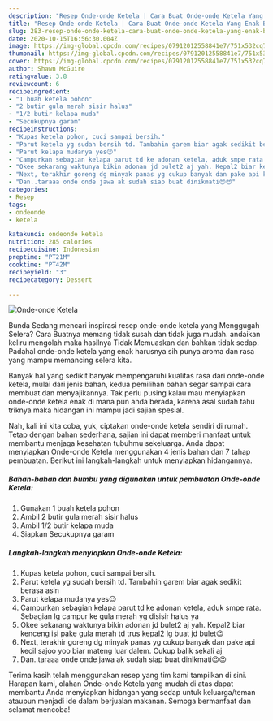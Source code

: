 ```yaml
---
description: "Resep Onde-onde Ketela | Cara Buat Onde-onde Ketela Yang Enak Banget"
title: "Resep Onde-onde Ketela | Cara Buat Onde-onde Ketela Yang Enak Banget"
slug: 283-resep-onde-onde-ketela-cara-buat-onde-onde-ketela-yang-enak-banget
date: 2020-10-15T16:56:30.004Z
image: https://img-global.cpcdn.com/recipes/07912012558841e7/751x532cq70/onde-onde-ketela-foto-resep-utama.jpg
thumbnail: https://img-global.cpcdn.com/recipes/07912012558841e7/751x532cq70/onde-onde-ketela-foto-resep-utama.jpg
cover: https://img-global.cpcdn.com/recipes/07912012558841e7/751x532cq70/onde-onde-ketela-foto-resep-utama.jpg
author: Shawn McGuire
ratingvalue: 3.8
reviewcount: 6
recipeingredient:
- "1 buah ketela pohon"
- "2 butir gula merah sisir halus"
- "1/2 butir kelapa muda"
- "Secukupnya garam"
recipeinstructions:
- "Kupas ketela pohon, cuci sampai bersih."
- "Parut ketela yg sudah bersih td. Tambahin garem biar agak sedikit berasa asin"
- "Parut kelapa mudanya yes😉"
- "Campurkan sebagian kelapa parut td ke adonan ketela, aduk smpe rata. Sebagian lg campur ke gula merah yg disisir halus ya"
- "Okee sekarang waktunya bikin adonan jd bulet2 aj yah. Kepal2 biar kenceng isi pake gula merah td trus kepal2 lg buat jd bulet😍"
- "Next, terakhir goreng dg minyak panas yg cukup banyak dan pake api kecil sajoo yoo biar mateng luar dalem. Cukup balik sekali aj"
- "Dan..taraaa onde onde jawa ak sudah siap buat dinikmati😍😍"
categories:
- Resep
tags:
- ondeonde
- ketela

katakunci: ondeonde ketela 
nutrition: 285 calories
recipecuisine: Indonesian
preptime: "PT21M"
cooktime: "PT42M"
recipeyield: "3"
recipecategory: Dessert

---
```



![Onde-onde Ketela](https://img-global.cpcdn.com/recipes/07912012558841e7/751x532cq70/onde-onde-ketela-foto-resep-utama.jpg)

Bunda Sedang mencari inspirasi resep onde-onde ketela yang Menggugah Selera? Cara Buatnya memang tidak susah dan tidak juga mudah. andaikan keliru mengolah maka hasilnya Tidak Memuaskan dan bahkan tidak sedap. Padahal onde-onde ketela yang enak harusnya sih punya aroma dan rasa yang mampu memancing selera kita.



Banyak hal yang sedikit banyak mempengaruhi kualitas rasa dari onde-onde ketela, mulai dari jenis bahan, kedua pemilihan bahan segar sampai cara membuat dan menyajikannya. Tak perlu pusing kalau mau menyiapkan onde-onde ketela enak di mana pun anda berada, karena asal sudah tahu triknya maka hidangan ini mampu jadi sajian spesial.


Nah, kali ini kita coba, yuk, ciptakan onde-onde ketela sendiri di rumah. Tetap dengan bahan sederhana, sajian ini dapat memberi manfaat untuk membantu menjaga kesehatan tubuhmu sekeluarga. Anda dapat menyiapkan Onde-onde Ketela menggunakan 4 jenis bahan dan 7 tahap pembuatan. Berikut ini langkah-langkah untuk menyiapkan hidangannya.

<!--inarticleads1-->

##### Bahan-bahan dan bumbu yang digunakan untuk pembuatan Onde-onde Ketela:

1. Gunakan 1 buah ketela pohon
1. Ambil 2 butir gula merah sisir halus
1. Ambil 1/2 butir kelapa muda
1. Siapkan Secukupnya garam




<!--inarticleads2-->

##### Langkah-langkah menyiapkan Onde-onde Ketela:

1. Kupas ketela pohon, cuci sampai bersih.
1. Parut ketela yg sudah bersih td. Tambahin garem biar agak sedikit berasa asin
1. Parut kelapa mudanya yes😉
1. Campurkan sebagian kelapa parut td ke adonan ketela, aduk smpe rata. Sebagian lg campur ke gula merah yg disisir halus ya
1. Okee sekarang waktunya bikin adonan jd bulet2 aj yah. Kepal2 biar kenceng isi pake gula merah td trus kepal2 lg buat jd bulet😍
1. Next, terakhir goreng dg minyak panas yg cukup banyak dan pake api kecil sajoo yoo biar mateng luar dalem. Cukup balik sekali aj
1. Dan..taraaa onde onde jawa ak sudah siap buat dinikmati😍😍




Terima kasih telah menggunakan resep yang tim kami tampilkan di sini. Harapan kami, olahan Onde-onde Ketela yang mudah di atas dapat membantu Anda menyiapkan hidangan yang sedap untuk keluarga/teman ataupun menjadi ide dalam berjualan makanan. Semoga bermanfaat dan selamat mencoba!

